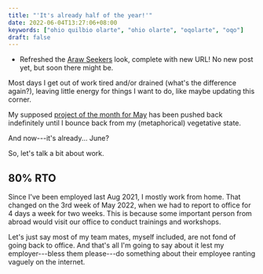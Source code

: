 ```yaml
---
title: "'It's already half of the year!'"
date: 2022-06-04T13:27:06+08:00
keywords: ["ohio quilbio olarte", "ohio olarte", "oqolarte", "oqo"]
draft: false
---
```

- Refreshed the [Araw Seekers](https://seekers.araw.xyz) look,
complete with new URL!
No new post yet,
but soon there might be.

Most days I get out of work tired and/or drained
(what's the difference again?),
leaving little energy for things I want to do,
like maybe updating this corner.

My supposed [project of the month for May](/here) has been pushed back
indefinitely until I bounce back from my (metaphorical) vegetative state.

And now---it's already... June?

So, let's talk a bit about work.

## 80% RTO

Since I've been employed last Aug 2021,
I mostly work from home.
That changed on the 3rd week of May 2022,
when we had to report to office for 4 days a week
for two weeks.
This is because some important person from abroad
would visit our office to conduct trainings and workshops.

Let's just say most of my team mates,
myself included,
are not fond of going back to office.
And that's all I'm going to say about it
lest my employer---bless them please---do
something about their employee ranting vaguely on the internet.
